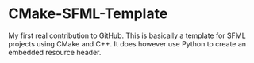 # CMake-SFML-Template
My first real contribution to GitHub. This is basically a template for SFML projects using CMake and C++. It does however use Python to create an embedded resource header.
